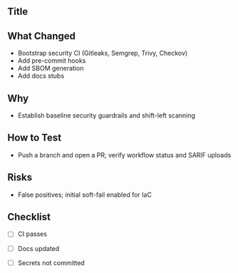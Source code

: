 ## Title
<!-- Keep it concise and action-oriented -->

## What Changed
- Bootstrap security CI (Gitleaks, Semgrep, Trivy, Checkov)
- Add pre-commit hooks
- Add SBOM generation
- Add docs stubs

## Why
- Establish baseline security guardrails and shift-left scanning

## How to Test
- Push a branch and open a PR; verify workflow status and SARIF uploads

## Risks
- False positives; initial soft-fail enabled for IaC

## Checklist
- [ ] CI passes
- [ ] Docs updated
- [ ] Secrets not committed


